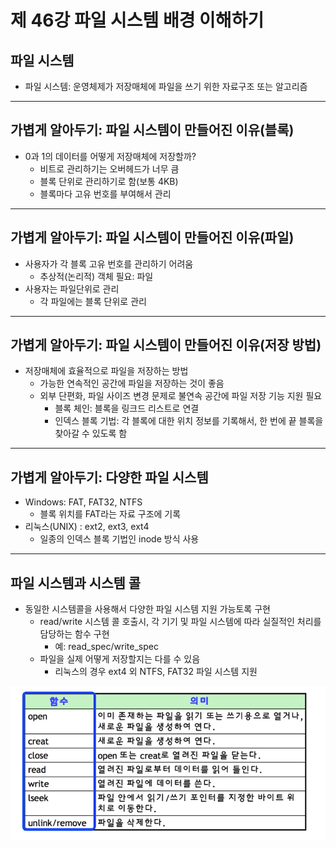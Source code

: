 # 제 46강 파일 시스템 배경 이해하기 
## 파일 시스템 
- 파일 시스템: 운영체제가 저장매체에 파일을 쓰기 위한 자료구조 또는 알고리즘 

---
## 가볍게 알아두기: 파일 시스템이 만들어진 이유(블록)
- 0과 1의 데이터를 어떻게 저장매체에 저장할까? 
  - 비트로 관리하기는 오버헤드가 너무 큼 
  - 블록 단위로 관리하기로 함(보통 4KB)
  - 블록마다 고유 번호를 부여해서 관리 

---  
## 가볍게 알아두기: 파일 시스템이 만들어진 이유(파일)
- 사용자가 각 블록 고유 번호를 관리하기 어려움 
  - 추상적(논리적) 객체 필요: 파일 
- 사용자는 파일단위로 관리 
  - 각 파일에는 블록 단위로 관리   

---  
## 가볍게 알아두기: 파일 시스템이 만들어진 이유(저장 방법)
- 저장매체에 효율적으로 파일을 저장하는 방법 
  - 가능한 연속적인 공간에 파일을 저장하는 것이 좋음 
  - 외부 단편화, 파일 사이즈 변경 문제로 불연속 공간에 파일 저장 기능 지원 필요 
    - 블록 체인: 블록을 링크드 리스트로 연결 
    - 인덱스 블록 기법: 각 블록에 대한 위치 정보를 기록해서, 한 번에 끝 블록을 찾아갈 수 있도록 함   

---  
## 가볍게 알아두기: 다양한 파일 시스템    
- Windows: FAT, FAT32, NTFS 
  - 블록 위치를 FAT라는 자료 구조에 기록 
- 리눅스(UNIX) : ext2, ext3, ext4 
  - 일종의 인덱스 블록 기법인 inode 방식 사용 

---
## 파일 시스템과 시스템 콜 
- 동일한 시스템콜을 사용해서 다양한 파일 시스템 지원 가능토록 구현 
  - read/write 시스템 콜 호출시, 각 기기 및 파일 시스템에 따라 실질적인 처리를 담당하는 함수 구현 
    - 예: read_spec/write_spec 
  - 파일을 실제 어떻게 저장할지는 다를 수 있음 
    - 리눅스의 경우 ext4 외 NTFS, FAT32 파일 시스템 지원   

![파일 시스템 함수](../img/system_call_function.png)
